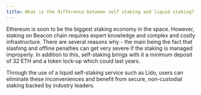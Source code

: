 ```yaml
---
title: What is the difference between self staking and liquid staking?
---
```


Ethereum is soon to be the biggest staking economy in the space. However, staking on Beacon chain requires expert knowledge and complex and costly infrastructure. There are several reasons why - the main being the fact that slashing and offline penalties can get very severe if the staking is managed improperly. In addition to this, self-staking brings with it a minimum deposit of 32 ETH and a token lock-up which could last years.

Through the use of a liquid self-staking service such as Lido, users can eliminate these inconveniences and benefit from secure, non-custodial staking backed by industry leaders.
